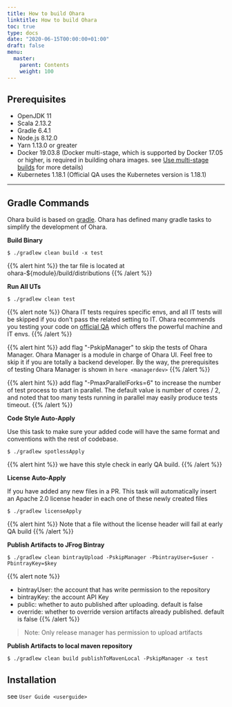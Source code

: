 ```yaml
---
title: How to build Ohara
linktitle: How to build Ohara
toc: true
type: docs
date: "2020-06-15T00:00:00+01:00"
draft: false
menu:
  master:
    parent: Contents
    weight: 100    
---
```


## Prerequisites

- OpenJDK 11 
- Scala 2.13.2
- Gradle 6.4.1
- Node.js 8.12.0
- Yarn 1.13.0 or greater
- Docker 19.03.8 (Docker multi-stage, which is supported by Docker 17.05 or higher, is required in building ohara images. see [Use multi-stage builds](https://docs.docker.com/develop/develop-images/multistage-build/) for more details)
- Kubernetes 1.18.1 (Official QA uses the Kubernetes version is 1.18.1)

----

## Gradle Commands

Ohara build is based on [gradle](https://gradle.org/). Ohara has defined many gradle tasks to simplify the development of Ohara.

**Build Binary**

```console
$ ./gradlew clean build -x test
```

{{% alert hint %}}
 the tar file is located at ohara-${module}/build/distributions
{{% /alert %}}


**Run All UTs**

```console
$ ./gradlew clean test
```

{{% alert note %}}
Ohara IT tests requires specific envs, and all IT tests will be skipped if you don't pass the related setting to IT. Ohara recommends you testing your code on [official QA](https://builds.is-land.com.tw/job/PreCommit-OHARA/) which offers the powerful machine and IT envs.
{{% /alert %}}

[//]: <> (TODO: fix the broken link)

{{% alert hint %}}
add flag "-PskipManager" to skip the tests of Ohara Manager. Ohara Manager is a module in charge of Ohara UI. Feel free to skip it if you are totally a backend developer. By the way, the prerequisites of testing Ohara Manager is shown in `here <managerdev>`
{{% /alert %}}


{{% alert hint %}}
add flag "-PmaxParallelForks=6" to increase the number of test process to start in parallel. The default value is number of cores / 2, and noted that too many tests running in parallel may easily
produce tests timeout.
{{% /alert %}}


**Code Style Auto-Apply**

Use this task to make sure your added code will have the same format and conventions with the rest of codebase.

``` {.console}
$ ./gradlew spotlessApply
```

{{% alert hint %}}
we have this style check in early QA build.
{{% /alert %}}


**License Auto-Apply**

If you have added any new files in a PR. This task will automatically insert an Apache 2.0 license header in each one of these newly created files

```console
$ ./gradlew licenseApply
```

{{% alert hint %}}
Note that a file without the license header will fail at early QA build
{{% /alert %}}


**Publish Artifacts to JFrog Bintray**

```console
$ ./gradlew clean bintrayUpload -PskipManager -PbintrayUser=$user -PbintrayKey=$key
```

{{% alert note %}}
-   bintrayUser: the account that has write permission to the
    repository
-   bintrayKey: the account API Key
-   public: whether to auto published after uploading. default is
    false
-   override: whether to override version artifacts already
    published. default is false
{{% /alert %}}

> Note: Only release manager has permission to upload artifacts


**Publish Artifacts to local maven repository**


```console
$ ./gradlew clean build publishToMavenLocal -PskipManager -x test
```


## Installation

[//]: <> (TODO: fix the broken link)

see `User Guide <userguide>`
